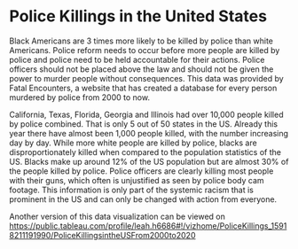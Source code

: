 # Police Killings in the United States

  Black Americans are 3 times more likely to be killed by police than white Americans. Police reform needs to occur before more people are killed by police and police need to be held accountable for their actions. Police officers should not be placed above the law and should not be given the power to murder people without consequences. This data was provided by Fatal Encounters, a website that has created a database for every person murdered by police from 2000 to now. 
  
  California, Texas, Florida, Georgia and Illinois had over 10,000 people killed by police combined. That is only 5 out of 50 states in the US. Already this year there have almost been 1,000 people killed, with the number increasing day by day. While more white people are killed by police, blacks are disproportionately killed when compared to the population statistics of the US. Blacks make up around 12% of the US population but are almost 30% of the people killed by police. Police officers are clearly killing most people with their guns, which often is unjustified as seen by police body cam footage. This information is only part of the systemic racism that is prominent in the US and can only be changed with action from everyone. 
  
  Another version of this data visualization can be viewed on   https://public.tableau.com/profile/leah.h6686#!/vizhome/PoliceKillings_15918211191990/PoliceKillingsintheUSFrom2000to2020

